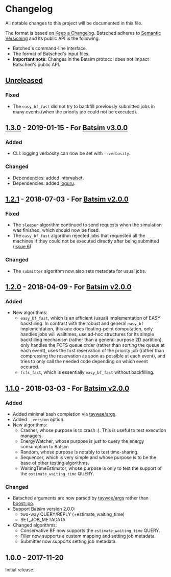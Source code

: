 # Changelog
All notable changes to this project will be documented in this file.

The format is based on [Keep a Changelog][changelog].
Batsched adheres to [Semantic Versioning][semver] and its public API is the following.

- Batched's command-line interface.
- The format of Batsched's input files.
- **Important note**: Changes in the Batsim protocol does not impact
  Batsched's public API.

[//]: =========================================================================
## [Unreleased]

### Fixed
- The `easy_bf_fast` did not try to backfill previously submitted jobs in many
  events (when the priority job could not be executed).

[//]: =========================================================================
## [1.3.0] - 2019-01-15 - For [Batsim v3.0.0][Batsim v3.0.0]
### Added
- CLI: logging verbosity can now be set with `--verbosity`.

### Changed
- Dependencies: added [intervalset](https://framagit.org/batsim/intervalset).
- Dependencies: added [loguru](https://github.com/emilk/loguru).

[//]: =========================================================================
## [1.2.1] - 2018-07-03 - For [Batsim v2.0.0][Batsim v2.0.0]
### Fixed
- The `sleeper` algorithm continued to send requests when the simulation was
  finished, which should now be fixed.
- The `easy_bf_fast` algorithm rejected jobs that requested all the machines
  if they could not be executed directly after being submitted
  ([issue 6](https://gitlab.inria.fr/batsim/batsched/issues/6)).

### Changed
- The `submitter` algorithm now also sets metadata for usual jobs.

[//]: =========================================================================
## [1.2.0] - 2018-04-09 - For [Batsim v2.0.0][Batsim v2.0.0]
### Added
- New algorithms:
  - ``easy_bf_fast``, which is an efficient (usual) implementation of EASY
    backfilling. In contrast with the robust and general ``easy_bf``
    implementation, this one does floating-point computation, only handles
    jobs will walltimes, use ad-hoc structures for its simple backfilling
    mechanism (rather than a general-purpose 2D partition), only handles
    the FCFS queue order (rather than sorting the queue at each event),
    uses the first reservation of the priority job (rather than compressing
    the reservation as soon as possible at each event), and tries to only
    call the needed code depending on which event occured.
  - ``fcfs_fast``, which is essentially ``easy_bf_fast`` without backfilling.

[//]: =========================================================================
## [1.1.0] - 2018-03-03 - For [Batsim v2.0.0][Batsim v2.0.0]
### Added
- Added minimal bash completion via [taywee/args][taywee/args].
- Added ``--version`` option.
- New algorithms:
  - Crasher, whose purpose is to crash :).
    This is useful to test execution managers.
  - EnergyWatcher, whose purpose is just to query the energy consumption to
    Batsim
  - Random, whose purpose is notably to test time-sharing.
  - Sequencer, which is very simple and whose purpose is to be the base of
    other testing algorithms.
  - WaitingTimeEstimator, whose purpose is only to test the support of the
    ``estimate_waiting_time`` QUERY.

### Changed
- Batsched arguments are now parsed by [taywee/args][taywee/args]
  rather than [boost::po][boost::po].
- Support Batsim version 2.0.0:
  - two-way QUERY/REPLY (+estimate_waiting_time)
  - SET_JOB_METADATA
- Changed algorithms:
  - Conservative BF now supports the ``estimate_waiting_time`` QUERY.
  - Filler now supports a custom mapping and setting job metadata.
  - Submitter now supports setting job metadata.

[//]: =========================================================================
## 1.0.0 - 2017-11-20
Initial release.

[//]: =========================================================================
[changelog]: http://keepachangelog.com/en/1.0.0/
[semver]: http://semver.org/spec/v2.0.0.html
[taywee/args]: https://github.com/Taywee/args
[boost::po]: http://www.boost.org/doc/libs/1_66_0/doc/html/program_options.html

[Batsim v2.0.0]: https://batsim.readthedocs.io/en/latest/changelog.html#v2-0-0
[Batsim v3.0.0]: https://batsim.readthedocs.io/en/latest/changelog.html#v3-0-0

[Unreleased]: https://gitlab.inria.fr/batsim/batsched/compare/v1.3.0...master
[1.3.0]: https://gitlab.inria.fr/batsim/batsched/compare/v1.2.1...v1.3.0
[1.2.1]: https://gitlab.inria.fr/batsim/batsched/compare/v1.2.0...v1.2.1
[1.2.0]: https://gitlab.inria.fr/batsim/batsched/compare/v1.1.0...v1.2.0
[1.1.0]: https://gitlab.inria.fr/batsim/batsched/compare/v1.0.0...v1.1.0
